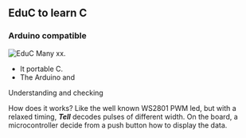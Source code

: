 
## EduC to learn C
### Arduino compatible
![EduC](EduC.jpg)
Many xx.
* It portable C.
* The  Arduino and 

Understanding and checking 

How does it works? Like the well known WS2801 PWM led, but with a relaxed timing, **_Tell_** decodes pulses of different width. On the board, a microcontroller decide from a push button how to display the data.
